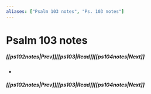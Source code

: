 ```yaml
---
aliases: ["Psalm 103 notes", "Ps. 103 notes"]
---
```

# Psalm 103 notes
##### <span class=arrow-left></span>[[ps102notes|Prev]]<span class=navigation-separator></span>[[ps103|Read]]<span class=navigation-separator></span>[[ps104notes|Next]]<span class=arrow-right></span>
- 
##### <span class=arrow-left></span>[[ps102notes|Prev]]<span class=navigation-separator></span>[[ps103|Read]]<span class=navigation-separator></span>[[ps104notes|Next]]<span class=arrow-right></span>
